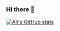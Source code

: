### Hi there 👋

<!--
**alinix1/alinix1** is a ✨ _special_ ✨ repository because its `README.md` (this file) appears on your GitHub profile.

Here are some ideas to get you started:

- 🔭 I’m currently working on ...
- 🌱 I’m currently learning ...
- 👯 I’m looking to collaborate on ...
- 🤔 I’m looking for help with ...
- 💬 Ask me about ...
- 📫 How to reach me: ...
- 😄 Pronouns: ...
- ⚡ Fun fact: ...
-->

[![Ali's GitHub stats](https://github-readme-stats.vercel.app/api?username=alinix1)](https://github.com/alinix1/github-readme-stats)
